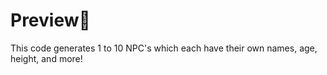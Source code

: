 # Preview📖
This code generates 1 to 10 NPC's which each have their own names, age, height, and more!

